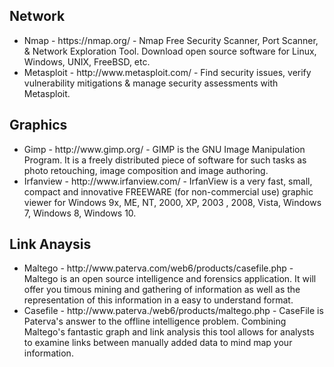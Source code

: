 
<h2> Network</h2>
<ul>
<li> Nmap - https://nmap.org/ - Nmap Free Security Scanner, Port Scanner, & Network Exploration Tool. Download open source software for Linux, Windows, UNIX, FreeBSD, etc.
<li> Metasploit - http://www.metasploit.com/ - Find security issues, verify vulnerability mitigations & manage security assessments with Metasploit.  
</ul>
<h2> Graphics </h2>
<ul>
<li> Gimp - http://www.gimp.org/ - GIMP is the GNU Image Manipulation Program. It is a freely distributed piece of software for such tasks as photo retouching, image composition and image authoring.
<li> Irfanview -  http://www.irfanview.com/ - IrfanView is a very fast, small, compact and innovative FREEWARE (for non-commercial use) graphic viewer for Windows 9x, ME, NT, 2000, XP, 2003 , 2008, Vista, Windows 7, Windows 8, Windows 10. 
</ul>
<h2> Link Anaysis </h2>
<ul>
<li> Maltego - http://www.paterva.com/web6/products/casefile.php - Maltego is an open source intelligence and forensics application. It will offer you timous mining and gathering of information as well as the representation of this information in a easy to understand format.
<li> Casefile - http://www.paterva./web6/products/maltego.php - CaseFile is Paterva's answer to the offline intelligence problem. Combining Maltego's fantastic graph and link analysis this tool allows for analysts to examine links between manually added data to mind map your information.
</ul>
